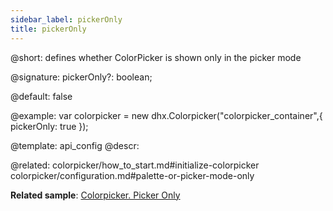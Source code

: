 ```yaml
---
sidebar_label: pickerOnly
title: pickerOnly
---          
```


@short: defines whether ColorPicker is shown only in the picker mode

@signature: pickerOnly?: boolean;

@default: false

@example: 
var colorpicker = new dhx.Colorpicker("colorpicker_container",{
	pickerOnly: true
});


@template:	api_config
@descr: 

@related: colorpicker/how_to_start.md#initialize-colorpicker
colorpicker/configuration.md#palette-or-picker-mode-only


**Related sample**: [Colorpicker. Picker Only](https://snippet.dhtmlx.com/5zlvvwpl)